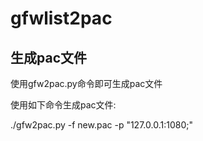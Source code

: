 # gfwlist2pac

## 生成pac文件
使用gfw2pac.py命令即可生成pac文件

使用如下命令生成pac文件:

./gfw2pac.py -f new.pac -p "127.0.0.1:1080;"
